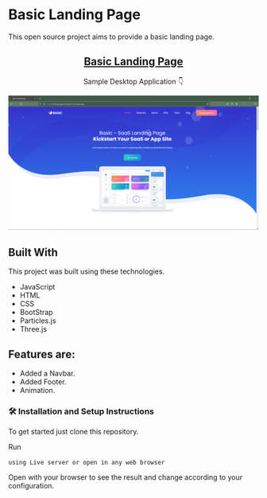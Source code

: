 # Basic Landing Page

This open source project aims to provide a basic landing page.

<h2 align="center">
  <a href="https://landing-page-template-three.vercel.app/" target="_blank">Basic Landing Page</a>
</h2>

<p align="center">
  Sample Desktop Application 👇
</p>

<p align="center">
<img src="./assets/images/landing.png">
</p>

## Built With

This project was built using these technologies.

- JavaScript
- HTML
- CSS
- BootStrap
- Particles.js
- Three.js

## Features are:

- Added a Navbar.
- Added Footer.
- Animation.

### 🛠 Installation and Setup Instructions

To get started just clone this repository.

Run

```
using Live server or open in any web browser
```

Open with your browser to see the result and change according to your configuration.
